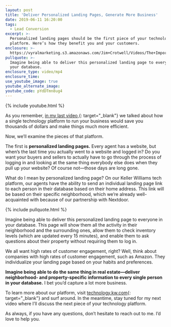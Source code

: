 ```yaml
---
layout: post
title: 'Deliver Personalized Landing Pages, Generate More Business'
date: 2019-06-11 16:20:00
tags:
  - Lead Conversion
excerpt: >-
  Personalized landing pages should be the first piece of your technology
  platform. Here’s how they benefit you and your customers.
enclosure: >-
  https://vyralmarketing.s3.amazonaws.com/Jim+Crotwell/Videos/The+Importance+Of+Landing+Pages.mp4
pullquote: >-
  Imagine being able to deliver this personalized landing page to everyone in
  your database.
enclosure_type: video/mp4
enclosure_time:
use_youtube_image: true
youtube_alternate_image:
youtube_code: pYdDTmn8ug4
---
```


{% include youtube.html %}

As you remember,&nbsp;[in my last video,](https://kwcareerquest.com/how-and-why-to-track-your-tech-related-expenses.html){: target="_blank"} we talked about how a single technology platform to run your business would save you thousands of dollars and make things much more efficient.&nbsp;

Now, we’ll examine the pieces of that platform.&nbsp;

The first is **personalized landing pages.** Every agent has a website, but when’s the last time you actually went to a website and logged in? Do you want your buyers and sellers to actually have to go through the process of logging in and looking at the same thing everybody else does when they pull up your website? Of course not—those days are long gone.&nbsp;

What do I mean by personalized landing page? On our Keller Williams tech platform, our agents have the ability to send an individual landing page link to each person in their database based on their home address. This link will be based on their specific neighborhood, which we’re already well-acquainted with because of our partnership with Nextdoor.

{% include pullquote.html %}

Imagine being able to deliver this personalized landing page to everyone in your database. This page will show them all the activity in their neighborhood and the surrounding ones, allow them to check inventory levels (which are updated every 15 minutes), and enable them to ask questions about their property without requiring them to log in.&nbsp;

We all want high rates of customer engagement, right? Well, think about companies with high rates of customer engagement, such as Amazon. They individualize your landing page based on your habits and preferences.&nbsp;

**Imagine being able to do the same thing in real estate—deliver neighborhood- and property-specific information to every single person in your database.** I bet you’d capture a lot more business.&nbsp;

To learn more about our platform, visit [technology.kw.com](https://technology.kw.com/){: target="_blank"} and surf around. In the meantime, stay tuned for my next video where I’ll discuss the next piece of your technology platform.&nbsp;

As always, if you have any questions, don’t hesitate to reach out to me. I’d love to help you.&nbsp;<br>&nbsp;

&nbsp;